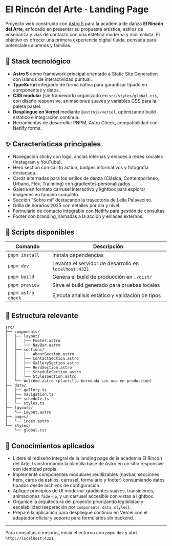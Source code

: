 # El Rincón del Arte · Landing Page

Proyecto web construido con [Astro 5](https://astro.build/) para la academia de danza **El Rincón del Arte**, enfocado en presentar su propuesta artística, estilos de enseñanza y vías de contacto con una estética moderna y minimalista. El objetivo es ofrecer una primera experiencia digital fluida, pensada para potenciales alumnos y familias.

## 🧱 Stack tecnológico

- **Astro 5** como framework principal orientado a Static Site Generation con islands de interactividad puntual.
- **TypeScript** integrado de forma nativa para garantizar tipado en componentes y datos.
- **CSS modular** (sin framework) organizado en `src/styles/global.css`, con diseño responsive, animaciones suaves y variables CSS para la paleta pastel.
- **Despliegue en Vercel** mediante `@astrojs/vercel`, optimizando build estático e integración continua.
- Herramientas de desarrollo: PNPM, Astro Check, compatibilidad con Netlify forms.

## ✨ Características principales

- Navegación sticky con logo, anclas internas y enlaces a redes sociales (Instagram y YouTube).
- Hero section con call to action, badges informativos y fotografía destacada.
- Cards alternadas para los estilos de danza (Clásica, Contemporáneo, Urbano, Flex, Trainning) con gradientes personalizados.
- Galería en formato carrusel interactivo y lightbox para explorar imágenes en tamaño completo.
- Sección “Sobre mí” destacando la trayectoria de Leila Palavecino.
- Grilla de horarios 2025 con detalles por día y nivel.
- Formulario de contacto integrable con Netlify para gestión de consultas.
- Footer con branding, llamadas a la acción y enlaces externos.

## 🚀 Scripts disponibles

| Comando         | Descripción                                           |
| --------------- | ----------------------------------------------------- |
| `pnpm install`  | Instala dependencias                                  |
| `pnpm dev`      | Levanta el servidor de desarrollo en `localhost:4321` |
| `pnpm build`    | Genera el build de producción en `./dist/`            |
| `pnpm preview`  | Sirve el build generado para pruebas locales          |
| `pnpm astro check` | Ejecuta análisis estático y validación de tipos   |

## 📁 Estructura relevante

```text
src/
├── components/
│   ├── layout/
│   │   ├── Footer.astro
│   │   └── NavBar.astro
│   ├── sections/
│   │   ├── AboutSection.astro
│   │   ├── ContactSection.astro
│   │   ├── GallerySection.astro
│   │   ├── HeroSection.astro
│   │   ├── ScheduleSection.astro
│   │   └── StylesSection.astro
│   └── Welcome.astro (plantilla heredada sin uso en producción)
├── data/
│   ├── gallery.ts
│   ├── navigation.ts
│   ├── schedule.ts
│   └── styles.ts
├── layouts/
│   └── Layout.astro
├── pages/
│   └── index.astro
└── styles/
    └── global.css
```

## 💼 Conocimientos aplicados

- Lideré el rediseño integral de la landing page de la academia El Rincón del Arte, transformando la plantilla base de Astro en un sitio responsive con identidad propia.
- Implementé componentes modulares reutilizables (navbar, secciones hero, cards de estilos, carrusel, formulario y footer) consumiendo datos tipados desde archivos de configuración.
- Apliqué principios de UI moderna: gradientes suaves, transiciones, animaciones `fade-up`, y un carrusel accesible con vistas a lightbox.
- Organicé la arquitectura del proyecto priorizando legibilidad y escalabilidad (separación por `components`, `data`, `styles`).
- Preparé la aplicación para despliegue continuo en Vercel con el adaptador oficial y soporte para formularios sin backend.

---

Para consultas o mejoras, iniciá el entorno con `pnpm dev` y abrí `http://localhost:4321`.
